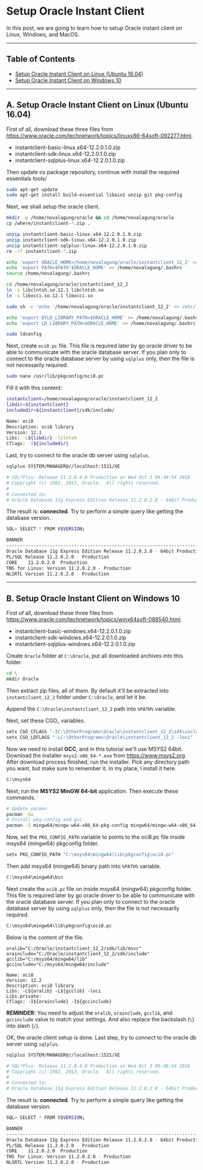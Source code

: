 # Setup Oracle Instant Client

In this post, we are going to learn how to setup Oracle instant client on Linux, Windows, and MacOS.

---

##  Table of Contents

 - [Setup Oracle Instant Client on Linux (Ubuntu 16.04)](#a-setup-oracle-instant-client-on-linux-ubuntu-1604)
 - [Setup Oracle Instant Client on Windows 10](#b-setup-oracle-instant-client-on-windows-10)

---

## A. Setup Oracle Instant Client on Linux (Ubuntu 16.04)

First of all, download these three files from https://www.oracle.com/technetwork/topics/linuxx86-64soft-092277.html.

- instantclient-basic-linux.x64-12.2.0.1.0.zip
- instantclient-sdk-linux.x64-12.2.0.1.0.zip
- instantclient-sqlplus-linux.x64-12.2.0.1.0.zip

Then update os package repository, continue with install the required essentials tools/

```bash
sudo apt-get update
sudo apt-get install build-essential libaio1 unzip git pkg-config
```

Next, we shall setup the oracle client.

```bash
mkdir -p /home/novalagung/oracle && cd /home/novalagung/oracle
cp /where/instantclient-*.zip .

unzip instantclient-basic-linux.x64-12.2.0.1.0.zip
unzip instantclient-sdk-linux.x64-12.2.0.1.0.zip
unzip instantclient-sqlplus-linux.x64-12.2.0.1.0.zip
rm -rf instantclient-*.zip

echo 'export ORACLE_HOME=/home/novalagung/oracle/instantclient_12_2' >> /home/novalagung/.bashrc
echo 'export PATH=$PATH:$ORACLE_HOME' >> /home/novalagung/.bashrc
source /home/novalagung/.bashrc

cd /home/novalagung/oracle/instantclient_12_2
ln -s libclntsh.so.12.1 libclntsh.so
ln -s libocci.so.12.1 libocci.so

sudo sh -c 'echo '/home/novalagung/oracle/instantclient_12_2' >> /etc/ld.so.conf.d/oracle-instantclient.conf'

echo 'export DYLD_LIBRARY_PATH=$ORACLE_HOME' >> /home/novalagung/.bashrc
echo 'export LD_LIBRARY_PATH=$ORACLE_HOME' >> /home/novalagung/.bashrc

sudo ldconfig
```

Next, create `oci8.pc` file. This file is required later by go oracle driver to be able to communicate with the oracle database server. If you plan only to connect to the oracle database server by using `sqlplus` only, then the file is not necessarily required.

```bash
sudo nano /usr/lib/pkgconfig/oci8.pc
```

Fill it with this content:

```bash
instantclient=/home/novalagung/oracle/instantclient_12_2
libdir=${instantclient}
includedir=${instantclient}/sdk/include/

Name: oci8
Description: oci8 library
Version: 12.1
Libs: -L${libdir} -lclntsh
Cflags: -I${includedir}
```

Last, try to connect to the oracle db server using `sqlplus`.

```bash
sqlplus SYSTEM/MANAGER@//localhost:1521/XE

# SQL*Plus: Release 11.2.0.4.0 Production on Wed Oct 3 06:48:54 2018
# Copyright (c) 1982, 2013, Oracle.  All rights reserved.
# 
# Connected to:
# Oracle Database 11g Express Edition Release 11.2.0.2.0 - 64bit Production
```

The result is: **connected**. Try to perform a simple query like getting the database version.

```bash
SQL> SELECT * FROM V$VERSION;

BANNER
--------------------------------------------------------------------------------
Oracle Database 11g Express Edition Release 11.2.0.2.0 - 64bit Production
PL/SQL Release 11.2.0.2.0 - Production
CORE	11.2.0.2.0	Production
TNS for Linux: Version 11.2.0.2.0 - Production
NLSRTL Version 11.2.0.2.0 - Production
```

---

## B. Setup Oracle Instant Client on Windows 10

First of all, download these three files from https://www.oracle.com/technetwork/topics/winx64soft-089540.html.

- instantclient-basic-windows.x64-12.2.0.1.0.zip
- instantclient-sdk-windows.x64-12.2.0.1.0.zip
- instantclient-sqlplus-windows.x64-12.2.0.1.0.zip

Create `Oracle` folder at `C:\Oracle`, put all downloaded archives into this folder.

```bash
cd \
mkdir Oracle
```

Then extract zip files, all of them. By default it'll be extracted into `instantclient_12_2` folder under `C:\Oracle`, and let it be.

Append the `C:\Oracle\instantclient_12_2` path into `%PATH%` variable.

Next, set these CGO_ variables.

```bash
setx CGO_CFLAGS "-IC:\OtherPrograms\Oracle\instantclient_12_2\sdk\include"
setx CGO_LDFLAGS "-LC:\OtherPrograms\Oracle\instantclient_12_2 -loci"
```

Now we need to install **GCC**, and in this tutorial we'll use MSYS2 64bit. Download the installer `msys2-x86_64-*.exe` from https://www.msys2.org. After download process finished, run the installer. Pick any directory path you want, but make sure to remember it. In my place, I install it here.

```bash
C:\msys64
```

Next, run the **MSYS2 MinGW 64-bit** application. Then execute these commands.

```bash
# Update pacman
pacman -Su
# Install pkg-config and gcc
pacman -S mingw64/mingw-w64-x86_64-pkg-config mingw64/mingw-w64-x86_64-gcc
```

Now, set the `PKG_CONFIG_PATH` variable to points to the oci8.pc file inside msys64 (mingw64) pkgconfig folder.

```bash
setx PKG_CONFIG_PATH "C:\msys64\mingw64\lib\pkgconfig\oci8.pc"
```

Then add msys64 (mingw64) binary path into `%PATH%` variable.

```bash
C:\msys64\mingw64\bin
```

Next create the `oci8.pc` file on inside msys64 (mingw64) pkgconfig folder. This file is required later by go oracle driver to be able to communicate with the oracle database server. If you plan only to connect to the oracle database server by using `sqlplus` only, then the file is not necessarily required.

```bash
C:\msys64\mingw64\lib\pkgconfig\oci8.pc
```

Below is the content of the file.

```
oralib="C:/Oracle/instantclient_12_2/sdk/lib/msvc"
orainclude="C:/Oracle/instantclient_12_2/sdk/include"
gcclib="C:/msys64/mingw64/lib"
gccinclude="C:/msys64/mingw64/include"

Name: oci8
Version: 12.2
Description: oci8 library
Libs: -L${oralib} -L${gcclib} -loci
Libs.private:
Cflags: -I${orainclude} -I${gccinclude}
```

**REMINDER:** You need to adjust the `oralib`, `orainclude`, `gcclib`, and `gccinclude` value to match your settings. And also replace the backslash (`\`) into slash (`/`).

OK, the oracle client setup is done. Last step, try to connect to the oracle db server using `sqlplus`.

```bash
sqlplus SYSTEM/MANAGER@//localhost:1521/XE

# SQL*Plus: Release 11.2.0.4.0 Production on Wed Oct 3 06:48:54 2018
# Copyright (c) 1982, 2013, Oracle.  All rights reserved.
# 
# Connected to:
# Oracle Database 11g Express Edition Release 11.2.0.2.0 - 64bit Production
```

The result is: **connected**. Try to perform a simple query like getting the database version.

```bash
SQL> SELECT * FROM V$VERSION;

BANNER
--------------------------------------------------------------------------------
Oracle Database 11g Express Edition Release 11.2.0.2.0 - 64bit Production
PL/SQL Release 11.2.0.2.0 - Production
CORE	11.2.0.2.0	Production
TNS for Linux: Version 11.2.0.2.0 - Production
NLSRTL Version 11.2.0.2.0 - Production
```

